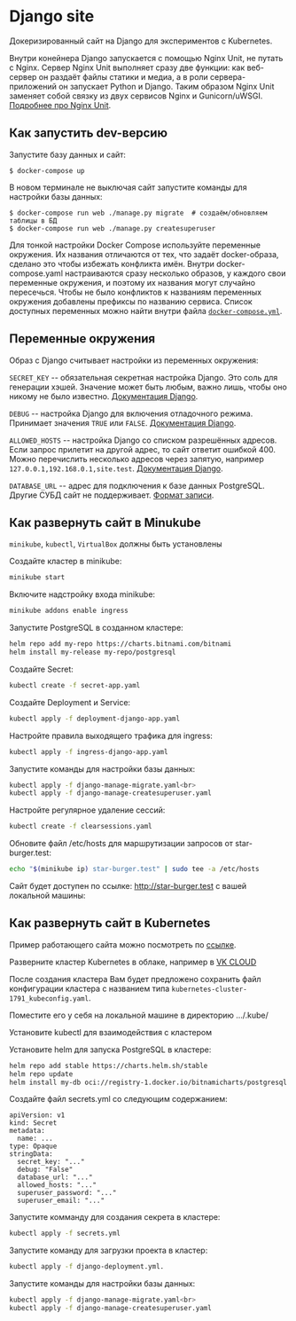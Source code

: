 # Django site

Докеризированный сайт на Django для экспериментов с Kubernetes.

Внутри конейнера Django запускается с помощью Nginx Unit, не путать с Nginx. Сервер Nginx Unit выполняет сразу две функции: как веб-сервер он раздаёт файлы статики и медиа, а в роли сервера-приложений он запускает Python и Django. Таким образом Nginx Unit заменяет собой связку из двух сервисов Nginx и Gunicorn/uWSGI. [Подробнее про Nginx Unit](https://unit.nginx.org/).

## Как запустить dev-версию

Запустите базу данных и сайт:

```shell-session
$ docker-compose up
```

В новом терминале не выключая сайт запустите команды для настройки базы данных:

```shell-session
$ docker-compose run web ./manage.py migrate  # создаём/обновляем таблицы в БД
$ docker-compose run web ./manage.py createsuperuser
```

Для тонкой настройки Docker Compose используйте переменные окружения. Их названия отличаются от тех, что задаёт docker-образа, сделано это чтобы избежать конфликта имён. Внутри docker-compose.yaml настраиваются сразу несколько образов, у каждого свои переменные окружения, и поэтому их названия могут случайно пересечься. Чтобы не было конфликтов к названиям переменных окружения добавлены префиксы по названию сервиса. Список доступных переменных можно найти внутри файла [`docker-compose.yml`](./docker-compose.yml).

## Переменные окружения

Образ с Django считывает настройки из переменных окружения:

`SECRET_KEY` -- обязательная секретная настройка Django. Это соль для генерации хэшей. Значение может быть любым, важно лишь, чтобы оно никому не было известно. [Документация Django](https://docs.djangoproject.com/en/3.2/ref/settings/#secret-key).

`DEBUG` -- настройка Django для включения отладочного режима. Принимает значения `TRUE` или `FALSE`. [Документация Django](https://docs.djangoproject.com/en/3.2/ref/settings/#std:setting-DEBUG).

`ALLOWED_HOSTS` -- настройка Django со списком разрешённых адресов. Если запрос прилетит на другой адрес, то сайт ответит ошибкой 400. Можно перечислить несколько адресов через запятую, например `127.0.0.1,192.168.0.1,site.test`. [Документация Django](https://docs.djangoproject.com/en/3.2/ref/settings/#allowed-hosts).

`DATABASE_URL` -- адрес для подключения к базе данных PostgreSQL. Другие СУБД сайт не поддерживает. [Формат записи](https://github.com/jacobian/dj-database-url#url-schema).

## Как развернуть сайт в Minukube

`minikube`, `kubectl`, `VirtualBox` должны быть установлены

Создайте кластер в minikube:
```sh
minikube start
```

Включите надстройку входа minikube:
```sh
minikube addons enable ingress
```

Запустите PostgreSQL в созданном кластере:
```sh
helm repo add my-repo https://charts.bitnami.com/bitnami
helm install my-release my-repo/postgresql
```

Создайте Secret:
```sh
kubectl create -f secret-app.yaml
```

Создайте Deployment и Service:
```sh
kubectl apply -f deployment-django-app.yaml
```

Настройте правила выходящего трафика для ingress:
```sh
kubectl apply -f ingress-django-app.yaml
```

Запустите команды для настройки базы данных:
```sh
kubectl apply -f django-manage-migrate.yaml<br>
kubectl apply -f django-manage-createsuperuser.yaml
```

Настройте регулярное удаление сессий:
```sh
kubectl create -f clearsessions.yaml
```

Обновите файл /etc/hosts для маршрутизации запросов от star-burger.test:
```sh
echo "$(minikube ip) star-burger.test" | sudo tee -a /etc/hosts
```

Сайт будет доступен по ссылке: http://star-burger.test с вашей локальной машины:

## Как развернуть сайт в Kubernetes
Пример работающего сайта можно посмотреть по [ссылке](https://star-burger.ru/).

Разверните кластер Kubernetes в облаке, например в [VK CLOUD](https://mcs.mail.ru/)

После создания кластера Вам будет предложено сохранить файл конфигурации кластера с названием типа `kubernetes-cluster-1791_kubeconfig.yaml`.

Поместите его у себя на локальной машине в директорию .../.kube/

Установите kubectl для взаимодействия с кластером

Установите helm для запуска PostgreSQL в кластере: 
```sh
helm repo add stable https://charts.helm.sh/stable
helm repo update
helm install my-db oci://registry-1.docker.io/bitnamicharts/postgresql
```
Создайте файл secrets.yml со следующим содержанием:

```
apiVersion: v1
kind: Secret
metadata:
  name: ...
type: Opaque
stringData:
  secret_key: "..."
  debug: "False"
  database_url: "..."
  allowed_hosts: "..."
  superuser_password: "..."
  superuser_email: "..."
```

Запустите комманду для создания секрета в кластере:
```sh
kubectl apply -f secrets.yml
```
Запустите команду для загрузки проекта в кластер:
```sh
kubectl apply -f django-deployment.yml.
```
Запустите команды для настройки базы данных:
```sh
kubectl apply -f django-manage-migrate.yaml<br>
kubectl apply -f django-manage-createsuperuser.yaml
```

